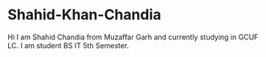 # Shahid-Khan-Chandia
Hi I am Shahid Chandia from Muzaffar Garh and currently studying in GCUF LC. I am student BS IT 5th Semester. 
